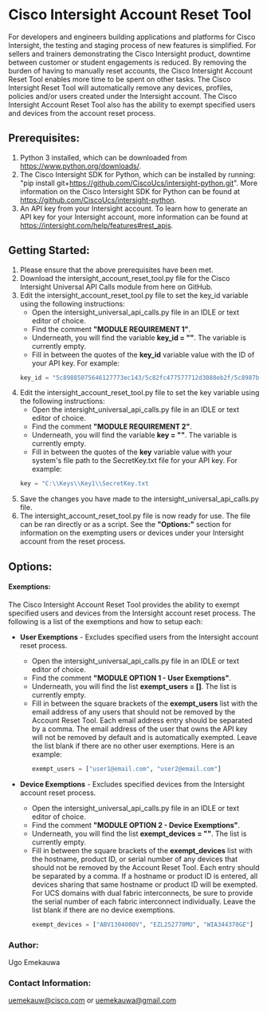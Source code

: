 # Cisco Intersight Account Reset Tool

For developers and engineers building applications and platforms for Cisco Intersight, the testing and staging process of new features is simplified. 
For sellers and trainers demonstrating the Cisco Intersight product, downtime between customer or student engagements is reduced.
By removing the burden of having to manually reset accounts, the Cisco Intersight Account Reset Tool enables more time to be spent on other tasks.
The Cisco Intersight Reset Tool will automatically remove any devices, profiles, policies and/or users created under the Intersight account.
The Cisco Intersight Account Reset Tool also has the ability to exempt specified users and devices from the account reset process.

## Prerequisites:
1. Python 3 installed, which can be downloaded from https://www.python.org/downloads/.
2. The Cisco Intersight SDK for Python, which can be installed by running: "pip install git+https://github.com/CiscoUcs/intersight-python.git". More information on the Cisco Intersight SDK for Python can be found at https://github.com/CiscoUcs/intersight-python.
3. An API key from your Intersight account. To learn how to generate an API key for your Intersight account, more information can be found at https://intersight.com/help/features#rest_apis.

## Getting Started:

1. Please ensure that the above prerequisites have been met.
2. Download the intersight_account_reset_tool.py file for the Cisco Intersight Universal API Calls module from here on GitHub.
3. Edit the intersight_account_reset_tool.py file to set the key_id variable using the following instructions:
    - Open the intersight_universal_api_calls.py file in an IDLE or text editor of choice.
    - Find the comment **"MODULE REQUIREMENT 1"**.
    - Underneath, you will find the variable **key_id = ""**. The variable is currently empty.
    - Fill in between the quotes of the **key_id** variable value with the ID of your API key. For example: 
     ```py
     key_id = "5c89885075646127773ec143/5c82fc477577712d3088eb2f/5c8987b17577712d302eaaff"
     ```
4. Edit the intersight_account_reset_tool.py file to set the key variable using the following instructions:
    - Open the intersight_universal_api_calls.py file in an IDLE or text editor of choice.
    - Find the comment **"MODULE REQUIREMENT 2"**.
    - Underneath, you will find the variable **key = ""**. The variable is currently empty.
    - Fill in between the quotes of the **key** variable value with your system's file path to the SecretKey.txt file for your API key. For example: 
     ```py
     key = "C:\\Keys\\Key1\\SecretKey.txt
     ```
5. Save the changes you have made to the intersight_universal_api_calls.py file.
6. The intersight_account_reset_tool.py file is now ready for use. The file can be ran directly or as a script. See the **"Options:"** section for information on the exempting users or devices under your Intersight account from the reset process.

## Options:
#### Exemptions:
The Cisco Intersight Account Reset Tool provides the ability to exempt specified users and devices from the Intersight account reset process. The following is a list of the exemptions and how to setup each:

- **User Exemptions** - Excludes specified users from the Intersight account reset process.
  - Open the intersight_universal_api_calls.py file in an IDLE or text editor of choice.
  - Find the comment **"MODULE OPTION 1 - User Exemptions"**.
  - Underneath, you will find the list **exempt_users = []**. The list is currently empty.
  - Fill in between the square brackets of the **exempt_users** list with the email address of any users that should not be removed by the Account Reset Tool. Each email address entry should be separated by a comma. The email address of the user that owns the API key will not be removed by default and is automatically exempted. Leave the list blank if there are no other user exemptions. Here is an example: 
     ```py
     exempt_users = ["user1@email.com", "user2@email.com"]
     ```
   
- **Device Exemptions** - Excludes specified devices from the Intersight account reset process.
  - Open the intersight_universal_api_calls.py file in an IDLE or text editor of choice.
  - Find the comment **"MODULE OPTION 2 - Device Exemptions"**.
  - Underneath, you will find the list **exempt_devices = ""**. The list is currently empty.
  - Fill in between the square brackets of the **exempt_devices** list with the hostname, product ID, or serial number of any devices that should not be removed by the Account Reset Tool. Each entry should be separated by a comma. If a hostname or product ID is entered, all devices sharing that same hostname or product ID will be exempted. For UCS domains with dual fabric interconnects, be sure to provide the serial number of each fabric interconnect individually. Leave the list blank if there are no device exemptions. 
     ```py
     exempt_devices = ["ABV1304000V", "EZL252770MU", "WIA344370GE"]
     ```

### Author:
Ugo Emekauwa

### Contact Information:
uemekauw@cisco.com or uemekauwa@gmail.com
